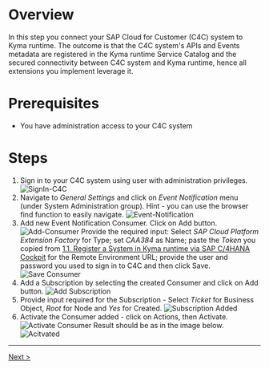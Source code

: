 # Overview
In this step you connect your SAP Cloud for Customer (C4C) system to Kyma runtime. The outcome is that the C4C system's APIs and Events metadata are registered in the Kyma runtime Service Catalog and the secured connectivity between C4C system and Kyma runtime, hence all extensions you implement leverage it.
# Prerequisites
* You have administration access to your C4C system
# Steps
1. Sign in to your C4C system using user with administration privileges.
![SignIn-C4C](https://github.com/SAP-samples/teched2019-C4C-CAA384/blob/master/assets/C4C-Landing.png)
1. Navigate to _General Settings_ and click on _Event Notification_ menu (under System Administration group). Hint - you can use the browser find function to easily navigate.
![Event-Notification](https://github.com/SAP-samples/teched2019-C4C-CAA384/blob/master/assets/C4C-Home.png)
1. Add new Event Notification Consumer.
Click on Add button.
![Add-Consumer](https://github.com/SAP-samples/teched2019-C4C-CAA384/blob/master/assets/C4C-Event-Notification.png)
Provide the required input: Select _SAP Cloud Platform Extension Factory_ for Type; set _CAA384_ as Name; paste the _Token_ you copied from [1.1. Register a System in Kyma runtime via SAP C/4HANA Cockpit](https://github.com/SAP-samples/teched2019-C4C-CAA384/wiki/1.1.-Register-a-System-in-Kyma-runtime-via-SAP-C-4HANA-Cockpit) for the Remote Environment URL; provide the user and password you used to sign in to C4C and then click Save.
![Save Consumer](https://github.com/SAP-samples/teched2019-C4C-CAA384/blob/master/assets/C4C-Add-Consumer.png)
1. Add a Subscription by selecting the created Consumer and click on Add button.
![Add Subscription](https://github.com/SAP-samples/teched2019-C4C-CAA384/blob/master/assets/C4C-Add-Subscription.png)
1. Provide input required for the Subscription - Select _Ticket_ for Business Object, _Root_ for Node and _Yes_ for Created.
![Subscription Added](https://github.com/SAP-samples/teched2019-C4C-CAA384/blob/master/assets/C4C-Subscription-Added.png)
1. Activate the Consumer added - click on Actions, then Activate.
![Activate Consumer](https://github.com/SAP-samples/teched2019-C4C-CAA384/blob/master/assets/C4C-Activate-Consumer.png)
Result should be as in the image below.
![Acitvated](https://github.com/SAP-samples/teched2019-C4C-CAA384/blob/master/assets/C4C-Consumer-Activated.png)


***
[Next >](https://github.com/SAP-samples/teched2019-C4C-CAA384/wiki/2.-Develop,-configure-and-deploy-the-Ticket-Classification-extension-in-Kyma-runtime)

 